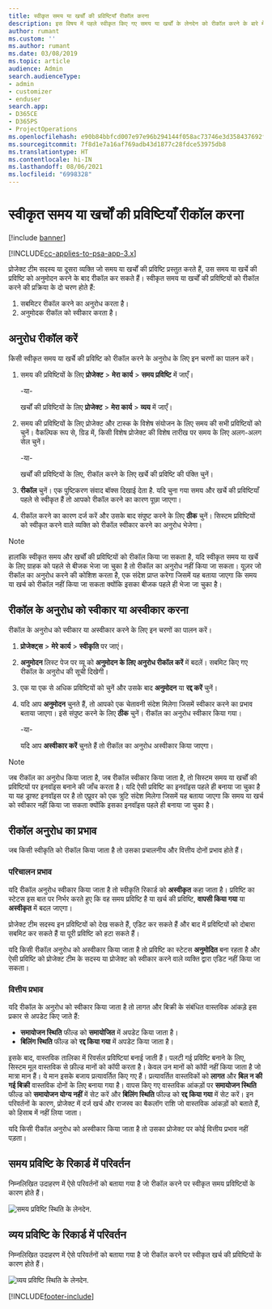 ```yaml
---
title: स्वीकृत समय या खर्चों की प्रविष्टियाँ रीकॉल करना
description: इस विषय में पहले स्वीकृत किए गए समय या खर्चों के लेनदेन को रीकॉल करने के बारे में जानकारी दी गई है।
author: rumant
ms.custom: ''
ms.author: rumant
ms.date: 03/08/2019
ms.topic: article
audience: Admin
search.audienceType:
- admin
- customizer
- enduser
search.app:
- D365CE
- D365PS
- ProjectOperations
ms.openlocfilehash: e90b84bbfcd007e97e96b294144f058ac73746e3d358437692f0a8e6e92b8de3
ms.sourcegitcommit: 7f8d1e7a16af769adb43d1877c28fdce53975db8
ms.translationtype: HT
ms.contentlocale: hi-IN
ms.lasthandoff: 08/06/2021
ms.locfileid: "6998328"
---
```

# <a name="recall-approved-time-or-expense-entries"></a>स्वीकृत समय या खर्चों की प्रविष्टियाँ रीकॉल करना

[!include [banner](../includes/psa-now-project-operations.md)]

[!INCLUDE[cc-applies-to-psa-app-3.x](../includes/cc-applies-to-psa-app-3x.md)]

प्रोजेक्ट टीम सदस्य या दूसरा व्यक्ति जो समय या खर्चों की प्रविष्टि प्रस्तुत करते हैं, उस समय या खर्चे की प्रविष्टि को अनुमोदन करने के बाद रीकॉल कर सकते हैं। स्वीकृत समय या खर्चों की प्रविष्टियों को रीकॉल करने की प्रक्रिया के दो चरण होते हैं:

1. सबमिटर रीकॉल करने का अनुरोध करता है।
2. अनुमोदक रीकॉल को स्वीकार करता है।

## <a name="request-a-recall"></a>अनुरोध रीकॉल करें

किसी स्वीकृत समय या खर्चे की प्रविष्टि को रीकॉल करने के अनुरोध के लिए इन चरणों का पालन करें।

1. समय की प्रविष्टियों के लिए **प्रोजेक्ट** \> **मेरा कार्य** \> **समय प्रविष्टि** में जाएँ।

    -या-

    खर्चों की प्रविष्टियों के लिए **प्रोजेक्ट** \> **मेरा कार्य** \> **व्यय** में जाएँ।

2. समय की प्रविष्टियों के लिए प्रोजेक्ट और टास्क के विशेष संयोजन के लिए समय की सभी प्रविष्टियों को चुनें। वैकल्पिक रूप से, ग्रिड में, किसी विशेष प्रोजेक्ट की विशेष तारीख पर समय के लिए अलग-अलग सेल चुनें।

    -या-

    खर्चों की प्रविष्टियों के लिए, रीकॉल करने के लिए खर्चे की प्रविष्टि की पंक्ति चुनें।

3. **रीकॉल** चुनें। एक पुष्टिकरण संवाद बॉक्स दिखाई देता है. यदि चुना गया समय और खर्चे की प्रविष्टियाँ पहले से स्वीकृत हैं तो आपको रीकॉल करने का कारण पूछा जाएगा।
4. रीकॉल करने का कारण दर्ज करें और उसके बाद संपुष्ट करने के लिए **ठीक** चुनें। सिस्टम प्रविष्टियों को स्वीकृत करने वाले व्यक्ति को रीकॉल स्वीकार करने का अनुरोध भेजेगा।

> [!NOTE]
> हालांकि स्वीकृत समय और खर्चों की प्रविष्टियों को रीकॉल किया जा सकता है, यदि स्वीकृत समय या खर्चे के लिए ग्राहक को पहले से बीजक भेजा जा चुका है तो रीकॉल का अनुरोध नहीं किया जा सकता। यूज़र जो रीकॉल का अनुरोध करने की कोशिश करता है, एक संदेश प्राप्त करेगा जिसमें यह बताया जाएगा कि समय या खर्च को रीकॉल नहीं किया जा सकता क्योंकि इसका बीजक पहले ही भेजा जा चुका है।

## <a name="approve-or-reject-a-recall-request"></a>रीकॉल के अनुरोध को स्वीकार या अस्वीकार करना

रीकॉल के अनुरोध को स्वीकार या अस्वीकार करने के लिए इन चरणों का पालन करें।

1. **प्रोजेक्ट्स** \> **मेरे कार्य** \> **स्वीकृति** पर जाएं।
2. **अनुमोदन** लिस्ट पेज पर व्यू को **अनुमोदन के लिए अनुरोध रीकॉल करें** में बदलें। सबमिट किए गए रीकॉल के अनुरोध की सूची दिखेगी।
3. एक या एक से अधिक प्रविष्टियों को चुनें और उसके बाद **अनुमोदन** या **रद्द करें** चुनें।
4. यदि आप **अनुमोदन** चुनते हैं, तो आपको एक चेतावनी संदेश मिलेगा जिसमें स्वीकार करने का प्रभाव बताया जाएगा। इसे संपुष्ट करने के लिए **ठीक** चुनें। रीकॉल का अनुरोध स्वीकार किया गया।

    -या-

    यदि आप **अस्वीकार करें** चुनते हैं तो रीकॉल का अनुरोध अस्वीकार किया जाएगा।

> [!NOTE]
> जब रीकॉल का अनुरोध किया जाता है, जब रीकॉल स्वीकार किया जाता है, तो सिस्टम समय या खर्चों की प्रविष्टियों पर इनवॉइस बनाने की जाँच करता है। यदि ऐसी प्रविष्टि का इनवॉइस पहले ही बनाया जा चुका है या यह ड्राफ्ट इनवॉइस पर है तो एप्रूवर को एक त्रुटि संदेश मिलेगा जिसमें यह बताया जाएगा कि समय या खर्च को स्वीकार नहीं किया जा सकता क्योंकि इसका इनवॉइस पहले ही बनाया जा चुका है।

## <a name="impact-of-a-recall-request"></a>रीकॉल अनुरोध का प्रभाव

जब किसी स्वीकृति को रीकॉल किया जाता है तो उसका प्रचालनीय और वित्तीय दोनों प्रभाव होते हैं।

### <a name="operational-impact"></a>परिचालन प्रभाव

यदि रीकॉल अनुरोध स्वीकार किया जाता है तो स्वीकृति रिकार्ड को **अस्वीकृत** कहा जाता है। प्रविष्टि का स्टेटस इस बात पर निर्भर करते हुए कि वह समय प्रविष्टि है या खर्च की प्रविष्टि, **वापसी किया गया** या **अस्वीकृत** में बदल जाएगा।

प्रोजेक्ट टीम सदस्य इन प्रविष्टियों को देख सकते हैं, एडिट कर सकते हैं और बाद में प्रविष्टियों को दोबारा सबमिट कर सकते हैं या पूरी प्रविष्टि को हटा सकते हैं।

यदि किसी रीकॉल अनुरोध को अस्वीकार किया जाता है तो प्रविष्टि का स्टेटस **अनुमोदित** बना रहता है और ऐसी प्रविष्टि को प्रोजेक्ट टीम के सदस्य या प्रोजेक्ट को स्वीकार करने वाले व्यक्ति द्वारा एडिट नहीं किया जा सकता।

### <a name="financial-impact"></a>वित्तीय प्रभाव

यदि रीकॉल के अनुरोध को स्वीकार किया जाता है तो लागत और बिक्री के संबंधित वास्तविक आंकड़े इस प्रकार से अपडेट किए जाते हैं:

- **समायोजन स्थिति** फील्ड को **समायोजित** में अपडेट किया जाता है।
- **बिलिंग स्थिति** फील्ड को **रद्द किया गया** में अपडेट किया जाता है।

इसके बाद, वास्तविक तालिका में रिवर्सल प्रविष्टियां बनाई जाती हैं। पलटी गई प्रविष्टि बनाने के लिए, सिस्टम मूल वास्तविक से फ़ील्ड मानों को कॉपी करता है। केवल उन मानों को कॉपी नहीं किया जाता है जो मात्रा मान हैं। ये मान इसके बजाय प्रत्यावर्तित किए गए हैं। प्रत्यावर्तित वास्तविकों को **लागत** और **बिल न की गई बिक्री** वास्तविक दोनों के लिए बनाया गया है। वापस किए गए वास्तविक आंकड़ों पर **समायोजन स्थिति** फील्ड को **समायोजन योग्य नहीं** में सेट करें और **बिलिंग स्थिति** फील्ड को **रद्द किया गया** में सेट करें। इन परिवर्तनों के कारण, प्रोजेक्ट में दर्ज खर्च और राजस्व का बैकलॉग राशि जो वास्तविक आंकड़ों को बताते हैं, को हिसाब में नहीं लिया जाता।

यदि किसी रीकॉल अनुरोध को अस्वीकार किया जाता है तो उसका प्रोजेक्ट पर कोई वित्तीय प्रभाव नहीं पड़ता।

## <a name="changes-to-time-entry-records"></a>समय प्रविष्टि के रिकार्ड में परिवर्तन

निम्नलिखित उदाहरण में ऐसे परिवर्तनों को बताया गया है जो रीकॉल करने पर स्वीकृत समय प्रविष्टियों के कारण होते हैं।

![समय प्रविष्टि स्थिति के लेनदेन.](media/TimeEntryStateTransitions.png)

## <a name="changes-to-expense-entry-records"></a>व्यय प्रविष्टि के रिकार्ड में परिवर्तन

निम्नलिखित उदाहरण में ऐसे परिवर्तनों को बताया गया है जो रीकॉल करने पर स्वीकृत खर्च की प्रविष्टियों के कारण होते हैं।

![व्यय प्रविष्टि स्थिति के लेनदेन.](media/ExpenseEntryStateTransitions.png)


[!INCLUDE[footer-include](../includes/footer-banner.md)]